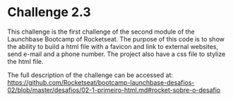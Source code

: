 # Challenge 2.3
This challenge is the first challenge of the second module of the Launchbase Bootcamp of Rocketseat.
The purpose of this code is to show the ability to build a html file with a favicon and link to external websites, send e-mail and a phone number.
The project also have a css file to stylize the html file.

The full description of the challenge can be accessed at:
https://github.com/Rocketseat/bootcamp-launchbase-desafios-02/blob/master/desafios/02-1-primeiro-html.md#rocket-sobre-o-desafio
